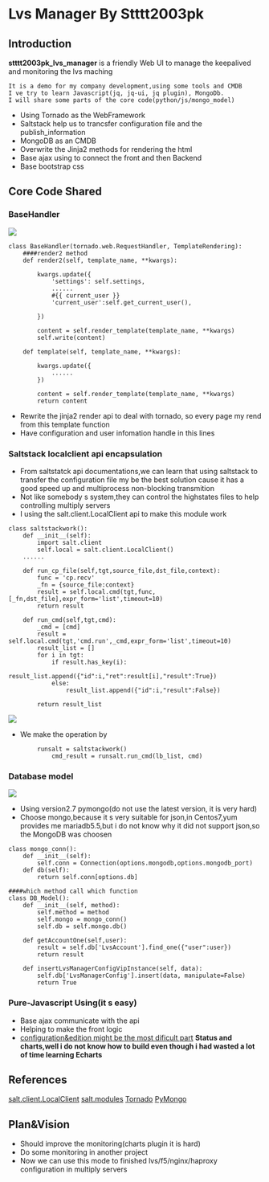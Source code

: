 # Lvs Manager By Stttt2003pk

## Introduction

**stttt2003pk_lvs_manager** is a friendly Web UI to manage the keepalived and monitoring the lvs maching

```
It is a demo for my company development,using some tools and CMDB
I ve try to learn Javascript(jq, jq-ui, jq plugin), MongoDb.
I will share some parts of the core code(python/js/mongo_model)
```

* Using Tornado as the WebFramework
* Saltstack help us to trancsfer configuration file and the publish_information
* MongoDB as an CMDB
* Overwrite the Jinja2 methods for rendering the html
* Base ajax using to connect the front and then Backend
* Base bootstrap css

## Core Code Shared

### BaseHandler

![](https://raw.github.com/stttt2003pk/stttt2003pk_lvs_manager/master/screenshot/basehandler.png)

```
class BaseHandler(tornado.web.RequestHandler, TemplateRendering):
	####render2 method
	def render2(self, template_name, **kwargs):

		kwargs.update({
			'settings': self.settings,
			......
            #{{ current_user }}
			'current_user':self.get_current_user(),

		})

		content = self.render_template(template_name, **kwargs)
		self.write(content)

	def template(self, template_name, **kwargs):

		kwargs.update({
			......
		})

		content = self.render_template(template_name, **kwargs)
		return content
```

* Rewrite the jinja2 render api to deal with tornado, so every page my rend from this template function
* Have configuration and user infomation handle in this lines

### Saltstack localclient api encapsulation

* From saltstatck api documentations,we can learn that using saltstack to transfer the configuration file my be the best solution cause it has a good speed up and multiprocess non-blocking transmition
* Not like somebody s system,they can control the  highstates files to help controlling multiply servers
* I using the salt.client.LocalClient api to make this module work

```
class saltstackwork():
	def __init__(self):
		import salt.client
		self.local = salt.client.LocalClient()
    ......

	def run_cp_file(self,tgt,source_file,dst_file,context):
		func = 'cp.recv'
		_fn = {source_file:context}
		result = self.local.cmd(tgt,func,[_fn,dst_file],expr_form='list',timeout=10)
		return result

	def run_cmd(self,tgt,cmd):
		_cmd = [cmd]
		result = self.local.cmd(tgt,'cmd.run',_cmd,expr_form='list',timeout=10)
		result_list = []
		for i in tgt:
			if result.has_key(i):
				result_list.append({"id":i,"ret":result[i],"result":True})
			else:
				result_list.append({"id":i,"result":False})

		return result_list
```

![](https://raw.github.com/stttt2003pk/stttt2003pk_lvs_manager/master/screenshot/saltwork.png)

* We make the operation by

```
        runsalt = saltstackwork()
            cmd_result = runsalt.run_cmd(lb_list, cmd)

```

### Database model

![](https://raw.github.com/stttt2003pk/stttt2003pk_lvs_manager/master/screenshot/database.png)

* Using version2.7 pymongo(do not use the latest version, it is very hard)
* Choose mongo,because it s very suitable for json,in Centos7,yum provides me mariadb5.5,but i do not know why it did not support json,so the MongoDB was choosen

```
class mongo_conn():
	def __init__(self):
		self.conn = Connection(options.mongodb,options.mongodb_port)
	def db(self):
		return self.conn[options.db]

####which method call which function
class DB_Model():
    def __init__(self, method):
        self.method = method
        self.mongo = mongo_conn()
        self.db = self.mongo.db()

    def getAccountOne(self,user):
        result = self.db['LvsAccount'].find_one({"user":user})
        return result

    def insertLvsManagerConfigVipInstance(self, data):
        self.db['LvsManagerConfig'].insert(data, manipulate=False)
        return True
```

### Pure-Javascript Using(it s easy)

* Base ajax communicate with the api
* Helping to make the front logic
* [configuration&edition might be the most dificult part](https://github.com/stttt2003pk/stttt2003pk_lvs_manager/blob/master/web_lvs/backend/templates/lvsmanager_deploy_edit.html)
**Status and charts,well i do not know how to build even though i had wasted a lot of time learning Echarts**

## References

[salt.client.LocalClient](https://docs.saltstack.com/en/latest/ref/clients/index.html#localclient)
[salt.modules](https://docs.saltstack.com/en/latest/ref/modules/all/salt.modules.file.html#module-salt.modules.file)
[Tornado](http://www.tornadoweb.org/en/stable/webframework.html)
[PyMongo](https://api.mongodb.com/python/2.7.2/api/index.html)

## Plan&Vision
* Should improve the monitoring(charts plugin it is hard)
* Do some monitoring in another project
* Now we can use this mode to finished lvs/f5/nginx/haproxy configuration in multiply servers
